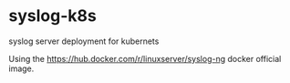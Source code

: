 # syslog-k8s
syslog server deployment for kubernets

Using the https://hub.docker.com/r/linuxserver/syslog-ng docker official image.